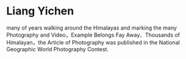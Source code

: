 Liang Yichen
============
many of years walking around the Himalayas and marking the many Photography and Video，Example Belongs Fay Away、Thousands of Himalayan，the Article of Photography was published in the National Geographic World Photography Contest.

